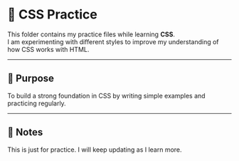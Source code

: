 # 🎨 CSS Practice
This folder contains my practice files while learning **CSS**.  
I am experimenting with different styles to improve my understanding of how CSS works with HTML.  

---

## 🚀 Purpose
To build a strong foundation in CSS by writing simple examples and practicing regularly.

---

## 📝 Notes
This is just for practice. I will keep updating as I learn more.
